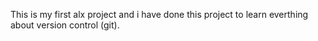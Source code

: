This is my first alx project and i have done this
project to learn everthing about version control (git).
